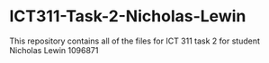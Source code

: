 # ICT311-Task-2-Nicholas-Lewin
This repository contains all of the files for ICT 311 task 2 for student Nicholas Lewin 1096871
